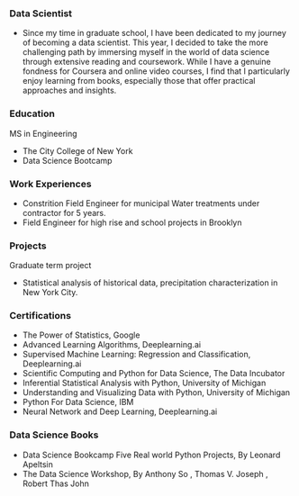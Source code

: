 ### Data Scientist 
- Since my time in graduate school, I have been dedicated to my journey of becoming a data scientist. This year, I decided to take the more challenging path by immersing myself in the world of data science through extensive reading and coursework. While I have a genuine fondness for Coursera and online video courses, I find that I particularly enjoy learning from books, especially those that offer practical approaches and insights.

### Education 
MS in Engineering 
- The City College of New York
- Data Science Bootcamp 

### Work Experiences
- Constrition Field Engineer for municipal Water treatments under contractor for 5 years. 
- Field Engineer for high rise and school projects in Brooklyn 

### Projects
 Graduate term project
- Statistical analysis of historical data, precipitation characterization in New York City.

### Certifications 
- The Power of Statistics,                                    Google
- Advanced Learning Algorithms,                               Deeplearning.ai
- Supervised Machine Learning: Regression and Classification, Deeplearning.ai
- Scientific Computing and Python for Data Science,           The Data Incubator
- Inferential Statistical Analysis with Python,               University of Michigan
- Understanding and Visualizing Data with Python,             University of Michigan
- Python For Data Science,                                    IBM
- Neural Network and Deep Learning,                           Deeplearning.ai

### Data Science Books 
- Data Science Bookcamp Five Real world Python Projects,   By Leonard Apeltsin
- The Data Science Workshop,                               By Anthony So , Thomas V. Joseph , Robert Thas John

